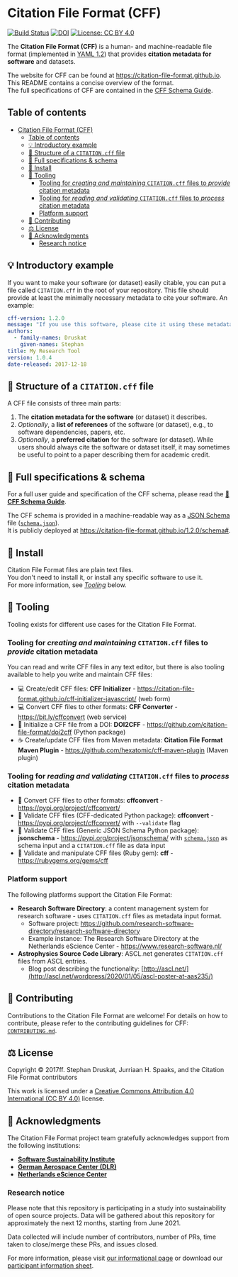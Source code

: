 # Citation File Format (CFF)
[![Build Status](https://github.com/citation-file-format/citation-file-format/workflows/testing/badge.svg)](https://github.com/citation-file-format/citation-file-format/actions/workflows/testing.yml)
[![DOI](https://zenodo.org/badge/DOI/10.5281/zenodo.1003149.svg)](https://doi.org/10.5281/zenodo.1003149)
[![License: CC BY 4.0](https://img.shields.io/badge/License-CC%20BY%204.0-lightgrey.svg)](https://creativecommons.org/licenses/by/4.0/)

The **Citation File Format (CFF)** is a human- and machine-readable file format (implemented in [YAML 1.2](http://yaml.org/))
that provides **citation metadata for software** and datasets.

The website for CFF can be found at https://citation-file-format.github.io.  
This README contains a concise overview of the format.  
The full specifications of CFF are contained in the [CFF Schema Guide](schema-guide.md).


## Table of contents

- [Citation File Format (CFF)](#citation-file-format-cff)
  - [Table of contents](#table-of-contents)
  - [💡 Introductory example](#-introductory-example)
  - [🧬 Structure of a `CITATION.cff` file](#-structure-of-a-citationcff-file)
  - [📑 Full specifications & schema](#-full-specifications--schema)
  - [💾 Install](#-install)
  - [🔧 Tooling](#-tooling)
    - [Tooling for *creating and maintaining* `CITATION.cff` files to *provide* citation metadata](#tooling-for-creating-and-maintaining-citationcff-files-to-provide-citation-metadata)
    - [Tooling for *reading and validating* `CITATION.cff` files to *process* citation metadata](#tooling-for-reading-and-validating-citationcff-files-to-process-citation-metadata)
    - [Platform support](#platform-support)
  - [🤝 Contributing](#-contributing)
  - [⚖️ License](#️-license)
  - [🙏 Acknowledgments](#-acknowledgments)
    - [Research notice](#research-notice)


## 💡 Introductory example

If you want to make your software (or dataset) easily citable, 
you can put a file called `CITATION.cff` in the root of your repository. 
This file should provide at least the minimally necessary metadata to cite your software. 
An example:

```yaml
cff-version: 1.2.0
message: "If you use this software, please cite it using these metadata."
authors:
  - family-names: Druskat
    given-names: Stephan
title: My Research Tool
version: 1.0.4
date-released: 2017-12-18
```

## 🧬 Structure of a `CITATION.cff` file

A CFF file consists of three main parts:

1. The **citation metadata for the software** (or dataset) it describes.
2. *Optionally*, a **list of references** of the software (or dataset), e.g., to software dependencies, papers, etc.
3. *Optionally*, a **preferred citation** for the software (or dataset). While users should always cite the software or dataset itself, it may sometimes be useful to point to a paper describing them for academic credit.

## 📑 Full specifications & schema

For a full user guide and specification of the CFF schema, please read the [**📖 CFF Schema Guide**](schema-guide.md).

The CFF schema is provided in a machine-readable way as a [JSON Schema](https://json-schema.org/) file ([`schema.json`](schema.json)).  
It is publicly deployed at <https://citation-file-format.github.io/1.2.0/schema#>.

## 💾 Install

Citation File Format files are plain text files.  
You don't need to install it, or install any specific software to use it.  
For more information, see [*Tooling*](#-tooling) below.

## 🔧 Tooling

Tooling exists for different use cases for the Citation File Format.

### Tooling for *creating and maintaining* `CITATION.cff` files to *provide* citation metadata

You can read and write CFF files in any text editor,
but there is also tooling available to help you write and maintain CFF files:

- 💻 Create/edit CFF files: **CFF Initializer** - <https://citation-file-format.github.io/cff-initializer-javascript/> (web form)
- 💻 Convert CFF files to other formats: **CFF Converter** - <https://bit.ly/cffconvert> (web service)
- 🐍 Initialize a CFF file from a DOI: **DOI2CFF** - <https://github.com/citation-file-format/doi2cff> (Python package)
- ☕ Create/update CFF files from Maven metadata: **Citation File Format Maven Plugin** - <https://github.com/hexatomic/cff-maven-plugin> (Maven plugin)

### Tooling for *reading and validating* `CITATION.cff` files to *process* citation metadata

- 🐍 Convert CFF files to other formats: **cffconvert** - <https://pypi.org/project/cffconvert/>
- 🐍 Validate CFF files (CFF-dedicated Python package): **cffconvert** - <https://pypi.org/project/cffconvert/> with `--validate` flag
- 🐍 Validate CFF files (Generic JSON Schema Python package): **jsonschema** - <https://pypi.org/project/jsonschema/> with [`schema.json`](schema.json) as schema input and a `CITATION.cff` file as data input
- 💎 Validate and manipulate CFF files (Ruby gem): **cff** - <https://rubygems.org/gems/cff>

### Platform support

The following platforms support the Citation File Format:

- **Research Software Directory**: a content management system for research software - uses `CITATION.cff` files as metadata input format.
  - Software project: <https://github.com/research-software-directory/research-software-directory>
  - Example instance: The Research Software Directory at the Netherlands eScience Center - <https://www.research-software.nl/>
- **Astrophysics Source Code Library**: ASCL.net generates `CITATION.cff` files from ASCL entries.
  - Blog post describing the functionality: [http://ascl.net/](http://ascl.net/wordpress/2020/01/05/ascl-poster-at-aas235/)

## 🤝 Contributing

Contributions to the Citation File Format are welcome!
For details on how to contribute, please refer to the contributing guidelines for CFF: [`CONTRIBUTING.md`](CONTRIBUTING.md).

## ⚖️ License

Copyright © 2017ff. Stephan Druskat, Jurriaan H. Spaaks, and the Citation File Format contributors

This work is licensed under a [Creative Commons Attribution 4.0 International (CC BY 4.0)](LICENSE.md) license.

## 🙏 Acknowledgments

The Citation File Format project team gratefully acknowledges support from the following institutions:

- [**Software Sustainability Institute**](https://software.ac.uk/)
- [**German Aerospace Center (DLR)**](https://www.dlr.de/sc/en/)
- [**Netherlands eScience Center**](https://www.esciencecenter.nl/)

### Research notice
Please note that this repository is participating in a study into sustainability
 of open source projects. Data will be gathered about this repository for
 approximately the next 12 months, starting from June 2021.

Data collected will include number of contributors, number of PRs, time taken to
 close/merge these PRs, and issues closed.

For more information, please visit
[our informational page](https://sustainable-open-science-and-software.github.io/) or download our [participant information sheet](https://sustainable-open-science-and-software.github.io/assets/PIS_sustainable_software.pdf).
